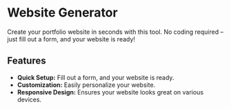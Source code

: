 # Website Generator

Create your portfolio website in seconds with this tool. No coding required – just fill out a form, and your website is ready!


## Features

- **Quick Setup:** Fill out a form, and your website is ready.
- **Customization:** Easily personalize your website.
- **Responsive Design:** Ensures your website looks great on various devices.

#
